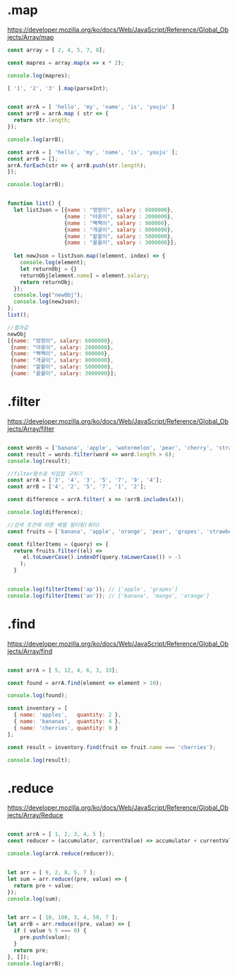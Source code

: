 # .map

https://developer.mozilla.org/ko/docs/Web/JavaScript/Reference/Global_Objects/Array/map


```ts
const array = [ 2, 4, 5, 7, 8];

const mapres = array.map(x => x * 2);

console.log(mapres);

```

```ts
[ '1', '2', '3' ].map(parseInt);
```

```js

const arrA = [ 'hello', 'my', 'name', 'is', 'youju' ]
const arrB = arrA.map ( str => {
  return str.length;
});

console.log(arrB);
```

```js
const arrA = [ 'hello', 'my', 'name', 'is', 'youju' ];
const arrB = [];
arrA.forEach(str => { arrB.push(str.length);
});

console.log(arrB);
```

```js

function list() {
  let listJson = [{name : "멍멍이", salary : 6000000},
                  {name : "야옹이", salary : 2000000},
                  {name : "짹짹이", salary : 900000},
                  {name : "개굴이", salary : 8000000},
                  {name : "왈왈이", salary : 5000000},
                  {name : "꿀꿀이", salary : 3000000}];
  
  let newJson = listJson.map((element, index) => {
    console.log(element);
    let returnObj = {}
    returnObj[element.name] = element.salary;
    return returnObj;
  });
  console.log("newObj");
  console.log(newJson);
};
list();

//결과값
newObj
[{name: "멍멍이", salary: 6000000},
 {name: "야옹이", salary: 2000000},
 {name: "짹짹이", salary: 900000},
 {name: "개굴이", salary: 8000000},
 {name: "왈왈이", salary: 5000000},
 {name: "꿀꿀이", salary: 3000000}];

```

# .filter

https://developer.mozilla.org/ko/docs/Web/JavaScript/Reference/Global_Objects/Array/filter

```js

const words = ['banana', 'apple', 'watermelon', 'pear', 'cherry', 'strawberry'];
const result = words.filter(word => word.length > 6);
console.log(result);
```

```js
//filter함수로 차집합 구하기
const arrA = ['3', '4', '3', '5', '7', '9', '4'];
const arrB = ['4', '2', '5', '7', '1', '2'];

const difference = arrA.filter( x => !arrB.includes(x));

console.log(difference);

//검색 조건에 따른 배열 필터링(쿼리)
const fruits = ['banana', 'apple', 'orange', 'pear', 'grapes', 'strawberry'];

const filterItems = (query) => {
  return fruits.filter((el) => 
     el.toLowerCase().indexOf(query.toLowerCase()) > -1
  	);
  }


console.log(filterItems('ap')); // ['apple', 'grapes']
console.log(filterItems('an')); // ['banana', 'mango', 'orange']
```

# .find

https://developer.mozilla.org/ko/docs/Web/JavaScript/Reference/Global_Objects/Array/find


```js

const arrA = [ 5, 12, 4, 6, 3, 33];

const found = arrA.find(element => element > 10);

console.log(found);

```

```js
const inventory = [
  { name: 'apples',   quantity: 2 },
  { name: 'bananas',  quantity: 4 },
  { name: 'cherries', quantity: 9 }
];

const result = inventory.find(fruit => fruit.name === 'cherries');

console.log(result);
```

# .reduce

https://developer.mozilla.org/ko/docs/Web/JavaScript/Reference/Global_Objects/Array/Reduce

```js

const arrA = [ 1, 2, 3, 4, 5 ];
const reducer = (accumulator, currentValue) => accumulator + currentValue;

console.log(arrA.reduce(reducer));
```

```js

let arr = [ 9, 2, 8, 5, 7 ];
let sum = arr.reduce((pre, value) => {
  return pre + value;
});
console.log(sum);


let arr = [ 10, 100, 3, 4, 50, 7 ];
let arrB = arr.reduce((pre, value) => {
  if ( value % 5 === 0) {
    pre.push(value);
  }
  return pre;
}, []);
console.log(arrB);
```